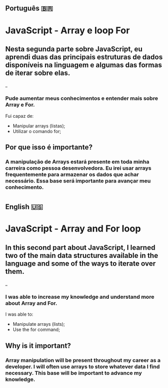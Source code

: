 ## Português 🇧🇷

# JavaScript - Array e loop For

## Nesta segunda parte sobre JavaScript, eu aprendi duas das principais estruturas de dados disponíveis na linguagem e algumas das formas de iterar sobre elas.

_

### Pude aumentar meus conhecimentos e entender mais sobre Array e For.

Fui capaz de:

- Manipular arrays (listas);
- Utilizar o comando for;

## Por que isso é importante?
### A manipulação de Arrays estará presente em toda minha carreira como pessoa desenvolvedora. Eu irei usar arrays frequentemente para armazenar os dados que achar necessário. Essa base será importante para avançar meu conhecimento.

#

## English 🇺🇸

# JavaScript - Array and For loop

## In this second part about JavaScript, I learned two of the main data structures available in the language and some of the ways to iterate over them.

_

### I was able to increase my knowledge and understand more about Array and For.

I was able to:

- Manipulate arrays (lists);
- Use the for command;

## Why is it important?
### Array manipulation will be present throughout my career as a developer. I will often use arrays to store whatever data I find necessary. This base will be important to advance my knowledge.